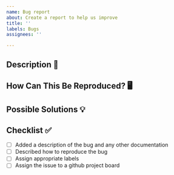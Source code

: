 ```yaml
---
name: Bug report
about: Create a report to help us improve
title: ''
labels: Bugs
assignees: ''

---
```


<!-- This is a template - do add to or remove from as needed -->
<!-- Please provide a general summary of the bug in the Title above 🚀 -->

## Description 💬
<!-- Please describe what isn't working -->
<!-- Video, screenshots etc are highly encouraged -->

## How Can This Be Reproduced? 🖥️
<!-- Please describe how you tested your changes. -->
<!-- Make sure you include if it is intermittent or consistent -->
<!-- On what hardware did you find this bug? -->
<!-- E.g. Laptop/operating system, simulator, browser version, etc. -->

## Possible Solutions 💡
<!-- If you have any suggestions as to how this could be fixed add them here -->
<!-- Ideally there would be enoug detail so someone else could take on this issue i-->

## Checklist ✅
<!-- Go over all the following points, and check all the boxes. -->
<!-- If you're unsure about any of these, don't hesitate to ask. We're here to help! -->
- [ ] Added a description of the bug and any other documentation
- [ ] Described how to reproduce the bug
- [ ] Assign appropriate labels
- [ ] Assign the issue to a github project board
